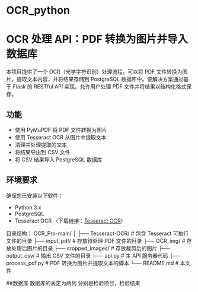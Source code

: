 # OCR_python

# OCR 处理 API：PDF 转换为图片并导入数据库

本项目提供了一个 OCR（光学字符识别）处理流程，可以将 PDF 文件转换为图片，提取文本内容，并将结果存储到 PostgreSQL 数据库中。该解决方案通过基于 Flask 的 RESTful API 实现，允许用户处理 PDF 文件并将结果以结构化格式保存。

## 功能
- 使用 PyMuPDF 将 PDF 文件转换为图片
- 使用 Tesseract OCR 从图片中提取文本
- 清理并处理提取的文本
- 将结果导出到 CSV 文件
- 将 CSV 结果导入 PostgreSQL 数据库

## 环境要求

确保您已安装以下软件：
- Python 3.x
- PostgreSQL
- Tesseract OCR （下载链接：[Tesseract OCR](https://github.com/tesseract-ocr/tesseract)）

目录结构：
OCR_Pro-main/
│
├── Tesseract-OCR/           # 包含 Tesseract 可执行文件的目录
├── input_pdf/               # 存放待处理 PDF 文件的目录
├── OCR_img/                 # 存放处理后图片的目录
├── cropped_images/          # 存放裁剪后的图片
├── output_csv/              # 输出 CSV 文件的目录
├── api.py                   # 主 API 服务器代码
├── process_pdf.py           # PDF 转换为图片并提取文本的脚本
└── README.md                # 本文件

##数据库
数据库的表定为两列 分别是检验项目，检验结果